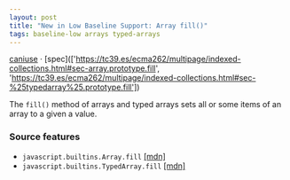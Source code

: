 ```yaml
---
layout: post
title: "New in Low Baseline Support: Array fill()"
tags: baseline-low arrays typed-arrays
---
```


[caniuse](https://caniuse.com/?search=array-fill) · [spec](['https://tc39.es/ecma262/multipage/indexed-collections.html#sec-array.prototype.fill', 'https://tc39.es/ecma262/multipage/indexed-collections.html#sec-%25typedarray%25.prototype.fill'])

The `fill()` method of arrays and typed arrays sets all or some items of an array to a given a value.

### Source features

- ``javascript.builtins.Array.fill`` [[mdn]](https://developer.mozilla.org/en-US/search?q=javascript.builtins.Array.fill)
- ``javascript.builtins.TypedArray.fill`` [[mdn]](https://developer.mozilla.org/en-US/search?q=javascript.builtins.TypedArray.fill)
